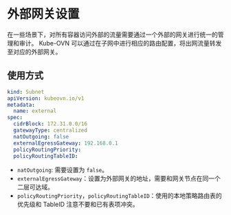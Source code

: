 # 外部网关设置

在一些场景下，对所有容器访问外部的流量需要通过一个外部的网关进行统一的管理和审计。
Kube-OVN 可以通过在子网中进行相应的路由配置，将出网流量转发至对应的外部网关。

## 使用方式

```yaml
kind: Subnet
apiVersion: kubeovn.io/v1
metadata:
  name: external
spec:
  cidrBlock: 172.31.0.0/16
  gatewayType: centralized
  natOutgoing: false
  externalEgressGateway: 192.168.0.1
  policyRoutingPriority: 
  policyRoutingTableID: 
```

- `natOutgoing`: 需要设置为 `false`。
- `externalEgressGateway`：设置为外部网关的地址，需要和网关节点在同一个二层可达域。
- `policyRoutingPriority`，`policyRoutingTableID`：使用的本地策略路由表的优先级和 TableID 注意不要和已有表项冲突。
